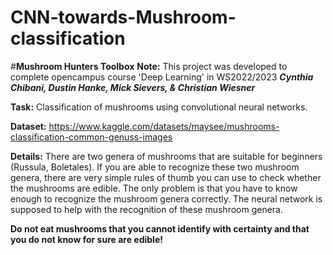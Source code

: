 # CNN-towards-Mushroom-classification

#**Mushroom Hunters Toolbox**
**Note:** This project was developed to complete opencampus course 'Deep Learning' in WS2022/2023
***Cynthia Chibani, Dustin Hanke, Mick Sievers, & Christian Wiesner***

**Task:** Classification of mushrooms using convolutional neural networks. 

**Dataset:** https://www.kaggle.com/datasets/maysee/mushrooms-classification-common-genuss-images 

**Details:** There are two genera of mushrooms that are suitable for beginners (Russula, Boletales). If you are able to recognize these two mushroom genera, there are very simple rules of thumb you can use to check whether the mushrooms are edible. The only problem is that you have to know enough to recognize the mushroom genera correctly. The neural network is supposed to help with the recognition of these mushroom genera.

**Do not eat mushrooms that you cannot identify with certainty and that you do not know for sure are edible!**


